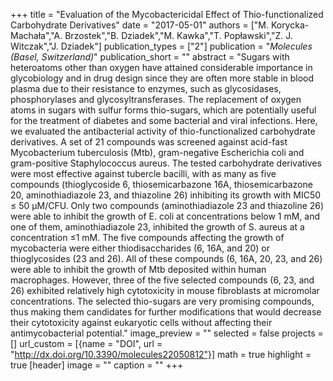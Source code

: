 +++
title = "Evaluation of the Mycobactericidal Effect of Thio-functionalized Carbohydrate Derivatives"
date = "2017-05-01"
authors = ["M. Korycka-Machała","A. Brzostek","B. Dziadek","M. Kawka","T. Popławski","Z. J. Witczak","J. Dziadek"]
publication_types = ["2"]
publication = "_Molecules (Basel, Switzerland)_"
publication_short = ""
abstract = "Sugars with heteroatoms other than oxygen have attained considerable importance in glycobiology and in drug design since they are often more stable in blood plasma due to their resistance to enzymes, such as glycosidases, phosphorylases and glycosyltransferases. The replacement of oxygen atoms in sugars with sulfur forms thio-sugars, which are potentially useful for the treatment of diabetes and some bacterial and viral infections. Here, we evaluated the antibacterial activity of thio-functionalized carbohydrate derivatives. A set of 21 compounds was screened against acid-fast Mycobacterium tuberculosis (Mtb), gram-negative Escherichia coli and gram-positive Staphylococcus aureus. The tested carbohydrate derivatives were most effective against tubercle bacilli, with as many as five compounds (thioglycoside 6, thiosemicarbazone 16A, thiosemicarbazone 20, aminothiadiazole 23, and thiazoline 26) inhibiting its growth with MIC50 ≤ 50 µM/CFU. Only two compounds (aminothiadiazole 23 and thiazoline 26) were able to inhibit the growth of E. coli at concentrations below 1 mM, and one of them, aminothiadiazole 23, inhibited the growth of S. aureus at a concentration ≤1 mM. The five compounds affecting the growth of mycobacteria were either thiodisaccharides (6, 16A, and 20) or thioglycosides (23 and 26). All of these compounds (6, 16A, 20, 23, and 26) were able to inhibit the growth of Mtb deposited within human macrophages. However, three of the five selected compounds (6, 23, and 26) exhibited relatively high cytotoxicity in mouse fibroblasts at micromolar concentrations. The selected thio-sugars are very promising compounds, thus making them candidates for further modifications that would decrease their cytotoxicity against eukaryotic cells without affecting their antimycobacterial potential."
image_preview = ""
selected = false
projects = []
url_custom = [{name = "DOI", url = "http://dx.doi.org/10.3390/molecules22050812"}]
math = true
highlight = true
[header]
image = ""
caption = ""
+++

